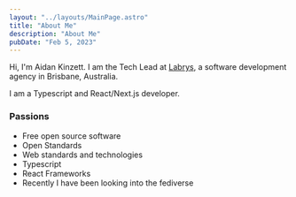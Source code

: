 ```yaml
---
layout: "../layouts/MainPage.astro"
title: "About Me"
description: "About Me"
pubDate: "Feb 5, 2023"
---
```


Hi, I'm Aidan Kinzett. I am the Tech Lead at [Labrys](https://labrys.io), a software development agency in Brisbane, Australia.

I am a Typescript and React/Next.js developer.

### Passions

- Free open source software
- Open Standards
- Web standards and technologies
- Typescript
- React Frameworks
- Recently I have been looking into the fediverse

